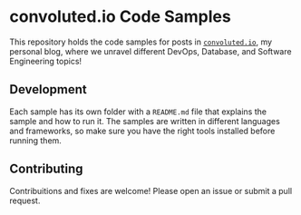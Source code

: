# convoluted.io Code Samples

This repository holds the code samples for posts in [`convoluted.io`](https://convoluted.io), my personal blog, where we unravel different DevOps, Database, and Software Engineering topics!

## Development

Each sample has its own folder with a `README.md` file that explains the sample and how to run it. The samples are written in different languages and frameworks, so make sure you have the right tools installed before running them.

## Contributing

Contribuitions and fixes are welcome! Please open an issue or submit a pull request.
